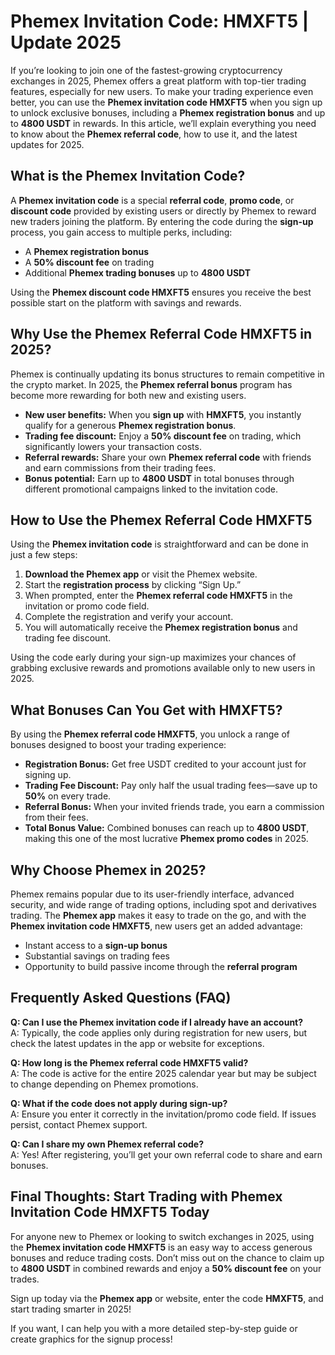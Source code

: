 <h1>Phemex Invitation Code: HMXFT5 | Update 2025</h1>
<p>If you’re looking to join one of the fastest-growing cryptocurrency exchanges in 2025, Phemex offers a great platform with top-tier trading features, especially for new users. To make your trading experience even better, you can use the <strong>Phemex invitation code HMXFT5</strong> when you sign up to unlock exclusive bonuses, including a <strong>Phemex registration bonus</strong> and up to <strong>4800 USDT</strong> in rewards. In this article, we’ll explain everything you need to know about the <strong>Phemex referral code</strong>, how to use it, and the latest updates for 2025.</p>
<h2>What is the Phemex Invitation Code?</h2>
<p>A <strong>Phemex invitation code</strong> is a special <strong>referral code</strong>, <strong>promo code</strong>, or <strong>discount code</strong> provided by existing users or directly by Phemex to reward new traders joining the platform. By entering the code during the <strong>sign-up</strong> process, you gain access to multiple perks, including:</p>
<ul>
<li>A <strong>Phemex registration bonus</strong></li>
<li>A <strong>50% discount fee</strong> on trading</li>
<li>Additional <strong>Phemex trading bonuses</strong> up to <strong>4800 USDT</strong></li>
</ul>
<p>Using the <strong>Phemex discount code HMXFT5</strong> ensures you receive the best possible start on the platform with savings and rewards.</p>
<h2>Why Use the Phemex Referral Code HMXFT5 in 2025?</h2>
<p>Phemex is continually updating its bonus structures to remain competitive in the crypto market. In 2025, the <strong>Phemex referral bonus</strong> program has become more rewarding for both new and existing users.</p>
<ul>
<li><strong>New user benefits:</strong> When you <strong>sign up</strong> with <strong>HMXFT5</strong>, you instantly qualify for a generous <strong>Phemex registration bonus</strong>.</li>
<li><strong>Trading fee discount:</strong> Enjoy a <strong>50% discount fee</strong> on trading, which significantly lowers your transaction costs.</li>
<li><strong>Referral rewards:</strong> Share your own <strong>Phemex referral code</strong> with friends and earn commissions from their trading fees.</li>
<li><strong>Bonus potential:</strong> Earn up to <strong>4800 USDT</strong> in total bonuses through different promotional campaigns linked to the invitation code.</li>
</ul>
<h2>How to Use the Phemex Referral Code HMXFT5</h2>
<p>Using the <strong>Phemex invitation code</strong> is straightforward and can be done in just a few steps:</p>
<ol>
<li><strong>Download the Phemex app</strong> or visit the Phemex website.</li>
<li>Start the <strong>registration process</strong> by clicking “Sign Up.”</li>
<li>When prompted, enter the <strong>Phemex referral code HMXFT5</strong> in the invitation or promo code field.</li>
<li>Complete the registration and verify your account.</li>
<li>You will automatically receive the <strong>Phemex registration bonus</strong> and trading fee discount.</li>
</ol>
<p>Using the code early during your sign-up maximizes your chances of grabbing exclusive rewards and promotions available only to new users in 2025.</p>
<h2>What Bonuses Can You Get with HMXFT5?</h2>
<p>By using the <strong>Phemex referral code HMXFT5</strong>, you unlock a range of bonuses designed to boost your trading experience:</p>
<ul>
<li><strong>Registration Bonus:</strong> Get free USDT credited to your account just for signing up.</li>
<li><strong>Trading Fee Discount:</strong> Pay only half the usual trading fees—save up to <strong>50%</strong> on every trade.</li>
<li><strong>Referral Bonus:</strong> When your invited friends trade, you earn a commission from their fees.</li>
<li><strong>Total Bonus Value:</strong> Combined bonuses can reach up to <strong>4800 USDT</strong>, making this one of the most lucrative <strong>Phemex promo codes</strong> in 2025.</li>
</ul>
<h2>Why Choose Phemex in 2025?</h2>
<p>Phemex remains popular due to its user-friendly interface, advanced security, and wide range of trading options, including spot and derivatives trading. The <strong>Phemex app</strong> makes it easy to trade on the go, and with the <strong>Phemex invitation code HMXFT5</strong>, new users get an added advantage:</p>
<ul>
<li>Instant access to a <strong>sign-up bonus</strong></li>
<li>Substantial savings on trading fees</li>
<li>Opportunity to build passive income through the <strong>referral program</strong></li>
</ul>
<h2>Frequently Asked Questions (FAQ)</h2>
<p><strong>Q: Can I use the Phemex invitation code if I already have an account?</strong><br>A: Typically, the code applies only during registration for new users, but check the latest updates in the app or website for exceptions.</p>
<p><strong>Q: How long is the Phemex referral code HMXFT5 valid?</strong><br>A: The code is active for the entire 2025 calendar year but may be subject to change depending on Phemex promotions.</p>
<p><strong>Q: What if the code does not apply during sign-up?</strong><br>A: Ensure you enter it correctly in the invitation/promo code field. If issues persist, contact Phemex support.</p>
<p><strong>Q: Can I share my own Phemex referral code?</strong><br>A: Yes! After registering, you’ll get your own referral code to share and earn bonuses.</p>
<h2>Final Thoughts: Start Trading with Phemex Invitation Code HMXFT5 Today</h2>
<p>For anyone new to Phemex or looking to switch exchanges in 2025, using the <strong>Phemex invitation code HMXFT5</strong> is an easy way to access generous bonuses and reduce trading costs. Don’t miss out on the chance to claim up to <strong>4800 USDT</strong> in combined rewards and enjoy a <strong>50% discount fee</strong> on your trades.</p>
<p>Sign up today via the <strong>Phemex app</strong> or website, enter the code <strong>HMXFT5</strong>, and start trading smarter in 2025!</p>
<p>If you want, I can help you with a more detailed step-by-step guide or create graphics for the signup process!</p>
